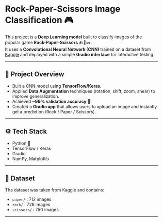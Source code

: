 # Rock-Paper-Scissors Image Classification 🎮

This project is a **Deep Learning model** built to classify images of the popular game **Rock-Paper-Scissors** 🪨📄✂️.  
It uses a **Convolutional Neural Network (CNN)** trained on a dataset from [Kaggle](https://www.kaggle.com/datasets/drgfreeman/rockpaperscissors) and deployed with a simple **Gradio interface** for interactive testing.

---

## 📌 Project Overview
- Built a CNN model using **TensorFlow/Keras**.
- Applied **Data Augmentation** techniques (rotation, shift, zoom, shear) to improve generalization.
- Achieved **~99% validation accuracy** 🎯.
- Created a **Gradio app** that allows users to upload an image and instantly get a prediction (Rock / Paper / Scissors).

---

## ⚙️ Tech Stack
- Python 🐍
- TensorFlow / Keras
- Gradio
- NumPy, Matplotlib

---

## 📂 Dataset
The dataset was taken from Kaggle and contains:
- `paper/` : 712 images
- `rock/` : 726 images
- `scissors/` : 750 images

---
